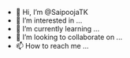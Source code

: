 - 👋 Hi, I’m @SaipoojaTK
- 👀 I’m interested in ...
- 🌱 I’m currently learning ...
- 💞️ I’m looking to collaborate on ...
- 📫 How to reach me ...

<!---
SaipoojaTK/SaipoojaTK is a ✨ special ✨ repository because its `README.md` (this file) appears on your GitHub profile.
You can click the Preview link to take a look at your changes.
--->
